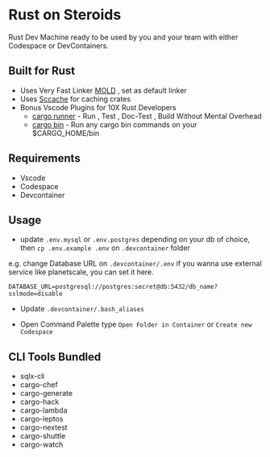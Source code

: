 # Rust on Steroids

Rust Dev Machine ready to be used by you and your team with either Codespace or DevContainers.

## Built for Rust
- Uses Very Fast Linker [MOLD](https://github.com/rui314/mold) , set as default linker
- Uses [Sccache](https://github.com/mozilla/sccache) for caching crates
- Bonus Vscode Plugins for 10X Rust Developers
  - [cargo runner](https://marketplace.visualstudio.com/items?itemName=masterustacean.cargo-runner) - Run , Test , Doc-Test , Build Without Mental Overhead
  - [cargo bin](https://marketplace.visualstudio.com/items?itemName=masterustacean.cargo-bin) - Run any cargo bin commands on your $CARGO_HOME/bin

## Requirements
- Vscode
- Codespace
- Devcontainer

## Usage
- update `.env.mysql` or `.env.postgres` depending on your db of choice, then `cp .env.example .env` on `.devcontainer` folder

e.g. change Database URL on `.devcontainer/.env` if you wanna use external service like planetscale, you can set it here.

```
DATABASE_URL=postgresql://postgres:secret@db:5432/db_name?sslmode=disable
```

- Update `.devcontainer/.bash_aliases` 

- Open Command Palette type `Open Folder in Container` or `Create new Codespace`

## CLI Tools Bundled

- sqlx-cli
- cargo-chef
- cargo-generate
- cargo-hack
- cargo-lambda
- cargo-leptos
- cargo-nextest
- cargo-shuttle
- cargo-watch